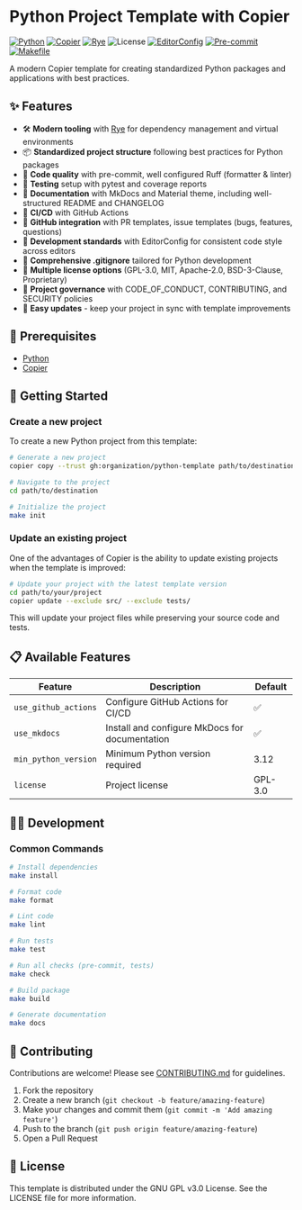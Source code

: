 # Python Project Template with Copier

[![Python](https://img.shields.io/badge/Python-FFD43B?logo=python)](https://www.python.org/)
[![Copier](https://img.shields.io/endpoint?url=https://raw.githubusercontent.com/copier-org/copier/master/img/badge/badge-grayscale-inverted-border-orange.json)](https://github.com/copier-org/copier)
[![Rye](https://img.shields.io/badge/Rye-000000?logo=rye)](https://rye.astral.sh/)
![License](https://img.shields.io/badge/GPL--3.0-red?logo=gnu)
[![EditorConfig](https://img.shields.io/badge/EditorConfig-333333?logo=editorconfig)](https://editorconfig.org/)
[![Pre-commit](https://img.shields.io/badge/pre--commit-40332E?logo=pre-commit)](https://pre-commit.com/)
[![Makefile](https://img.shields.io/badge/Makefile-427819?logo=gnu)](https://www.gnu.org/software/make/manual/make.html)

A modern Copier template for creating standardized Python packages and
applications with best practices.

## ✨ Features

- 🛠️ **Modern tooling** with [Rye](https://rye.astral.sh/) for dependency
  management and virtual environments
- 📦 **Standardized project structure** following best practices for Python
  packages
- 💅 **Code quality** with pre-commit, well configured Ruff (formatter & linter)
- 🧪 **Testing** setup with pytest and coverage reports
- 📝 **Documentation** with MkDocs and Material theme, including well-structured
  README and CHANGELOG
- 🚀 **CI/CD** with GitHub Actions
- 🐙 **GitHub integration** with PR templates, issue templates (bugs, features,
  questions)
- 🔧 **Development standards** with EditorConfig for consistent code style across
  editors
- 🚫 **Comprehensive .gitignore** tailored for Python development
- 🧩 **Multiple license options** (GPL-3.0, MIT, Apache-2.0, BSD-3-Clause,
  Proprietary)
- 🤝 **Project governance** with CODE_OF_CONDUCT, CONTRIBUTING, and SECURITY
  policies
- 🔄 **Easy updates** - keep your project in sync with template improvements

## 🔧 Prerequisites

- [Python](https://www.python.org/)
- [Copier](https://copier.readthedocs.io/)

## 🚀 Getting Started

### Create a new project

To create a new Python project from this template:

```bash
# Generate a new project
copier copy --trust gh:organization/python-template path/to/destination

# Navigate to the project
cd path/to/destination

# Initialize the project
make init
```

### Update an existing project

One of the advantages of Copier is the ability to update existing projects when
the template is improved:

```bash
# Update your project with the latest template version
cd path/to/your/project
copier update --exclude src/ --exclude tests/
```

This will update your project files while preserving your source code and tests.

## 📋 Available Features

| Feature              | Description                                    | Default |
|----------------------|------------------------------------------------|---------|
| `use_github_actions` | Configure GitHub Actions for CI/CD             | ✅       |
| `use_mkdocs`         | Install and configure MkDocs for documentation | ✅       |
| `min_python_version` | Minimum Python version required                | 3.12    |
| `license`            | Project license                                | GPL-3.0 |

## 🧑‍💻 Development

### Common Commands

```bash
# Install dependencies
make install

# Format code
make format

# Lint code
make lint

# Run tests
make test

# Run all checks (pre-commit, tests)
make check

# Build package
make build

# Generate documentation
make docs
```

## 🤝 Contributing

Contributions are welcome! Please see [CONTRIBUTING.md](CONTRIBUTING.md) for
guidelines.

1. Fork the repository
2. Create a new branch (`git checkout -b feature/amazing-feature`)
3. Make your changes and commit them (`git commit -m 'Add amazing feature'`)
4. Push to the branch (`git push origin feature/amazing-feature`)
5. Open a Pull Request

## 📄 License

This template is distributed under the GNU GPL v3.0 License. See the LICENSE
file for more information.
